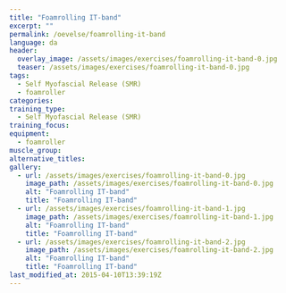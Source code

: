 ```yaml
---
title: "Foamrolling IT-band"
excerpt: ""
permalink: /oevelse/foamrolling-it-band
language: da
header:
  overlay_image: /assets/images/exercises/foamrolling-it-band-0.jpg
  teaser: /assets/images/exercises/foamrolling-it-band-0.jpg
tags:
  - Self Myofascial Release (SMR)
  - foamroller
categories:
training_type: 
  - Self Myofascial Release (SMR)
training_focus: 
equipment:
  - foamroller
muscle_group:
alternative_titles:
gallery:
  - url: /assets/images/exercises/foamrolling-it-band-0.jpg
    image_path: /assets/images/exercises/foamrolling-it-band-0.jpg
    alt: "Foamrolling IT-band"
    title: "Foamrolling IT-band"
  - url: /assets/images/exercises/foamrolling-it-band-1.jpg
    image_path: /assets/images/exercises/foamrolling-it-band-1.jpg
    alt: "Foamrolling IT-band"
    title: "Foamrolling IT-band"
  - url: /assets/images/exercises/foamrolling-it-band-2.jpg
    image_path: /assets/images/exercises/foamrolling-it-band-2.jpg
    alt: "Foamrolling IT-band"
    title: "Foamrolling IT-band"
last_modified_at: 2015-04-10T13:39:19Z
---
```




